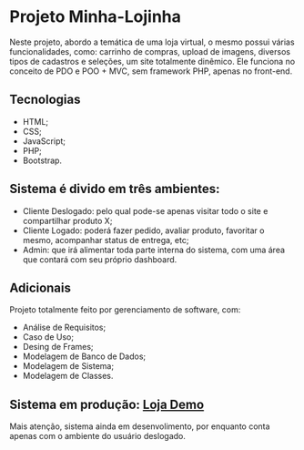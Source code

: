 # Projeto Minha-Lojinha

Neste projeto, abordo a temática de uma loja virtual, o mesmo possui várias funcionalidades, como: carrinho de compras, upload de imagens, diversos tipos de cadastros e seleções, um site totalmente dinêmico. Ele funciona no conceito de PDO e POO + MVC, sem framework PHP, apenas no front-end.

## Tecnologias
- HTML;
- CSS;
- JavaScript;
- PHP;
- Bootstrap.

## Sistema é divido em três ambientes:
- Cliente Deslogado: pelo qual pode-se apenas visitar todo o site e compartilhar produto X;
- Cliente Logado: poderá fazer pedido, avaliar produto, favoritar o mesmo, acompanhar status de entrega, etc;
- Admin: que irá alimentar toda parte interna do sistema, com uma área que contará com seu próprio dashboard.

## Adicionais
Projeto totalmente feito por gerenciamento de software, com:
- Análise de Requisitos;
- Caso de Uso;
- Desing de Frames;
- Modelagem de Banco de Dados;
- Modelagem de Sistema;
- Modelagem de Classes.

## Sistema em produção: [Loja Demo](http://lojademo.freevar.com/Index)
Mais atenção, sistema ainda em desenvolimento, por enquanto conta apenas com o ambiente do usuário deslogado.
